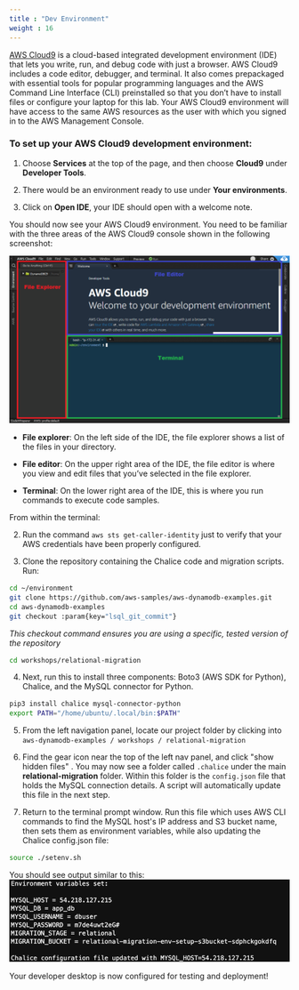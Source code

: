 ```yaml
---
title : "Dev Environment"
weight : 16
---
```


[AWS Cloud9](https://aws.amazon.com/cloud9/) is a cloud-based integrated development environment (IDE) that lets you write, run, and debug code with just a browser. AWS Cloud9 includes a code editor, debugger, and terminal. It also comes prepackaged with essential tools for popular programming languages and the AWS Command Line Interface (CLI) preinstalled so that you don’t have to install files or configure your laptop for this lab. Your AWS Cloud9 environment will have access to the same AWS resources as the user with which you signed in to the AWS Management Console.

### To set up your AWS Cloud9 development environment:

1. Choose **Services** at the top of the page, and then choose **Cloud9** under **Developer Tools**.

2. There would be an environment ready to use under **Your environments**.

3. Click on **Open IDE**, your IDE should open with a welcome note.

You should now see your AWS Cloud9 environment. You need to be familiar with the three areas of the AWS Cloud9 console shown in the following screenshot:

![Cloud9 Environment](/static/images/zetl-cloud9-environment.png)

- **File explorer**: On the left side of the IDE, the file explorer shows a list of the files in your directory.

- **File editor**: On the upper right area of the IDE, the file editor is where you view and edit files that you’ve selected in the file explorer.

- **Terminal**: On the lower right area of the IDE, this is where you run commands to execute code samples.


From within the terminal:

2. Run the command ```aws sts get-caller-identity``` just to verify that your AWS credentials have been properly configured.

3. Clone the repository containing the Chalice code and migration scripts. Run:

```bash 
cd ~/environment
git clone https://github.com/aws-samples/aws-dynamodb-examples.git
cd aws-dynamodb-examples
git checkout :param{key="lsql_git_commit"}
```


*This checkout command ensures you are using a specific, tested version of the repository*

```bash
cd workshops/relational-migration
```

4. Next, run this to install three components: Boto3 (AWS SDK for Python), Chalice, and the MySQL connector for Python.

```bash
pip3 install chalice mysql-connector-python
export PATH="/home/ubuntu/.local/bin:$PATH"
```

5. From the left navigation panel, locate our project folder by
   clicking into ```aws-dynamodb-examples / workshops / relational-migration```

6. Find the gear icon near the top of the left nav panel, and click "show hidden files" .
   You may now see a folder called ```.chalice``` under the main **relational-migration** folder.
   Within this folder is the ```config.json``` file that holds the MySQL connection details.
   A script will automatically update this file in the next step.

7. Return to the terminal prompt window. Run this file which
   uses AWS CLI commands to find the MySQL host's IP address and S3 bucket name, then sets them as
   environment variables, while also updating the Chalice config.json file:

```bash
source ./setenv.sh
```

You should see output similar to this:  
![setenv.sh settings](/static/images/relational-migration/setenv.png)

Your developer desktop is now configured for testing and deployment!

